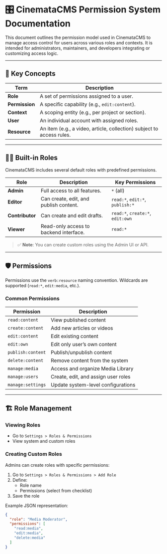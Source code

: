# 🎛️ CinemataCMS Permission System Documentation

This document outlines the permission model used in CinemataCMS to manage access control for users across various roles and contexts. It is intended for administrators, maintainers, and developers integrating or customizing access logic.

---
## 🧩 Key Concepts

| Term         | Description |
|--------------|-------------|
| **Role**     | A set of permissions assigned to a user. |
| **Permission** | A specific capability (e.g., `edit:content`). |
| **Context**  | A scoping entity (e.g., per project or section). |
| **User**     | An individual account with assigned roles. |
| **Resource** | An item (e.g., a video, article, collection) subject to access rules. |

---

## 🧑‍💼 Built-in Roles

CinemataCMS includes several default roles with predefined permissions.

| Role            | Description                             | Key Permissions |
|------------------|-----------------------------------------|------------------|
| **Admin**        | Full access to all features.            | `*` (all) |
| **Editor**       | Can create, edit, and publish content.  | `read:*`, `edit:*`, `publish:*` |
| **Contributor**  | Can create and edit drafts.             | `read:*`, `create:*`, `edit:own` |
| **Viewer**       | Read-only access to backend interface.  | `read:*` |

> ✅ **Note**: You can create custom roles using the Admin UI or API.

---

## 🛡️ Permissions

Permissions use the `verb:resource` naming convention. Wildcards are supported (`read:*`, `edit:media`, etc.).

### Common Permissions

| Permission        | Description                             |
|-------------------|-----------------------------------------|
| `read:content`    | View published content                  |
| `create:content`  | Add new articles or videos              |
| `edit:content`    | Edit existing content                   |
| `edit:own`        | Edit only user’s own content            |
| `publish:content` | Publish/unpublish content               |
| `delete:content`  | Remove content from the system          |
| `manage:media`    | Access and organize Media Library       |
| `manage:users`    | Create, edit, and assign user roles     |
| `manage:settings` | Update system-level configurations      |

---

## 🏗️ Role Management

### Viewing Roles

- Go to `Settings > Roles & Permissions`
- View system and custom roles

### Creating Custom Roles

Admins can create roles with specific permissions:

1. Go to `Settings > Roles & Permissions > Add Role`
2. Define:
   - Role name
   - Permissions (select from checklist)
3. Save the role

Example JSON representation:

```json
{
  "role": "Media Moderator",
  "permissions": [
    "read:media",
    "edit:media",
    "delete:media"
  ]
}
